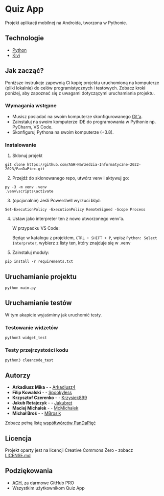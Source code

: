 # Quiz App

Projekt aplikacji mobilnej na Androida, tworzona w Pythonie. 

## Technologie
* [Python](https://www.python.org/)
* [Kivi](https://kivy.org/)

## Jak zacząć?

Poniższe instrukcje zapewnią Ci kopię projektu uruchomioną na komputerze (pliki lokalnie) do celów programistycznych i testowych. Zobacz kroki poniżej, aby zapoznać się z uwagami dotyczącymi uruchamiania projektu.

### Wymagania wstępne

* Musisz posiadać na swoim komputerze skonfigurowanego [Git'a](https://git-scm.com/). 
* Zainstaluj na swoim komputerze IDE do programowania w Pythonie np. PyCharm, VS Code. 
* Skonfiguruj Pythona na swoim komputerze (+3.8).

### Instalowanie

1. Sklonuj projekt

```
git clone https://github.com/AGH-Narzedzia-Informatyczne-2022-2023/PanDaPiec.git
```

2. Przejdź do sklonowanego repo, utwórz venv i aktywuj go:

```
py -3 -m venv .venv
.venv\scripts\activate
```

3. (opcjonalnie) Jeśli Powershell wyrzuci błąd:
```
Set-ExecutionPolicy -ExecutionPolicy RemoteSigned -Scope Process
```

4. Ustaw jako interpreter ten z nowo utworzonego venv'a.

    W przypadku VS Code:

    Będąc w katalogu z projektem, `CTRL + SHIFT + P`, wpisz `Python: Select Interpreter`, wybierz z listy ten, który znajduje się w .venv

5. Zainstaluj moduły:
```
pip install -r requirements.txt
```

## Uruchamianie projektu
```
python main.py
```

## Uruchamianie testów

W tym akapicie wyjaśmimy jak uruchomić testy.

### Testowanie widzetów

```
python3 widget_test
```

### Testy przejrzystości kodu

```
python3 cleancode_test
```
## Autorzy

* **Arkadiusz Mika** - - [Arkadiusz4](https://github.com/Arkadiusz4)
* **Filip Kowalski** - - [Spookyless](https://github.com/Spookyless)
* **Krzysztof Czerenko** - - [Krzysiek899](https://github.com/Krzysiek899)
* **Jakub Retajczyk** - - [Jakubret](https://github.com/jakubret)
* **Maciej Michałek** - - [McMichalek](https://github.com/McMichalek)
* **Michał Broś** - - [MBrosik](https://github.com/MBrosik)

Zobacz pełną listę [współtwórców PanDaPięć](https://github.com/orgs/AGH-Narzedzia-Informatyczne-2022-2023/teams/pandapiec/members)

## Licencja

Projekt oparty jest na licencji Creative Commons Zero - zobacz [LICENSE.md](LICENSE.md)

## Podziękowania

* [AGH](https://www.agh.edu.pl/), za darmowe GitHub PRO
* Wszystkim użytkownikom Quiz App